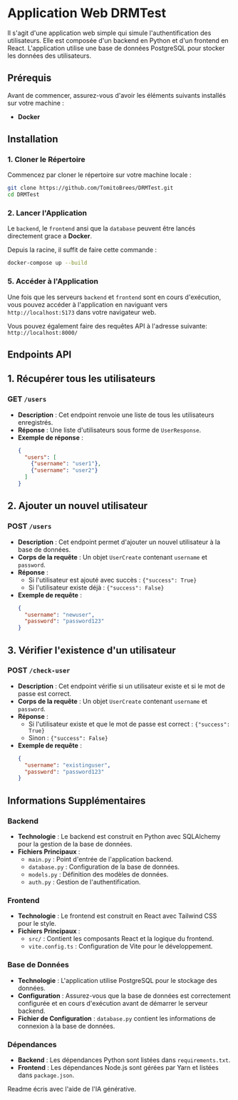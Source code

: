 # Application Web DRMTest

Il s'agit d'une application web simple qui simule l'authentification des utilisateurs. Elle est composée d'un backend en Python et d'un frontend en React. L'application utilise une base de données PostgreSQL pour stocker les données des utilisateurs.

## Prérequis

Avant de commencer, assurez-vous d'avoir les éléments suivants installés sur votre machine :

- **Docker**

## Installation

### 1. Cloner le Répertoire

Commencez par cloner le répertoire sur votre machine locale :

```bash
git clone https://github.com/TomitoBrees/DRMTest.git
cd DRMTest
```

### 2. Lancer l'Application

Le `backend`, le `frontend` ansi que la `database` peuvent être lancés directement grace a **Docker**.

Depuis la racine, il suffit de faire cette commande :

```bash
docker-compose up --build
```

### 5. Accéder à l'Application

Une fois que les serveurs `backend` et `frontend` sont en cours d'exécution, vous pouvez accéder à l'application en naviguant vers `http://localhost:5173` dans votre navigateur web.

Vous pouvez également faire des requêtes API à l'adresse suivante: `http://localhost:8000/`

## Endpoints API

## 1. Récupérer tous les utilisateurs

### **GET** `/users`

- **Description** : Cet endpoint renvoie une liste de tous les utilisateurs enregistrés.
- **Réponse** : Une liste d'utilisateurs sous forme de `UserResponse`.
- **Exemple de réponse** :
  ```json
  {
    "users": [
      {"username": "user1"},
      {"username": "user2"}
    ]
  }
  ```
  
## 2. Ajouter un nouvel utilisateur

### **POST** `/users`

- **Description** : Cet endpoint permet d'ajouter un nouvel utilisateur à la base de données.
- **Corps de la requête** : Un objet `UserCreate` contenant `username` et `password`.
- **Réponse** :
  - Si l'utilisateur est ajouté avec succès : `{"success": True}`
  - Si l'utilisateur existe déjà : `{"success": False}`
- **Exemple de requête** :
  ```json
  {
    "username": "newuser",
    "password": "password123"
  }
  ```
  
## 3. Vérifier l'existence d'un utilisateur

### **POST** `/check-user`

- **Description** : Cet endpoint vérifie si un utilisateur existe et si le mot de passe est correct.
- **Corps de la requête** : Un objet `UserCreate` contenant `username` et `password`.
- **Réponse** :
  - Si l'utilisateur existe et que le mot de passe est correct : `{"success": True}`
  - Sinon : `{"success": False}`
- **Exemple de requête** :
  ```json
  {
    "username": "existinguser",
    "password": "password123"
  }
  ```
  
## Informations Supplémentaires

### Backend
- **Technologie** : Le backend est construit en Python avec SQLAlchemy pour la gestion de la base de données.
- **Fichiers Principaux** :
  - `main.py` : Point d'entrée de l'application backend.
  - `database.py` : Configuration de la base de données.
  - `models.py` : Définition des modèles de données.
  - `auth.py` : Gestion de l'authentification.

### Frontend
- **Technologie** : Le frontend est construit en React avec Tailwind CSS pour le style.
- **Fichiers Principaux** :
  - `src/` : Contient les composants React et la logique du frontend.
  - `vite.config.ts` : Configuration de Vite pour le développement.

### Base de Données
- **Technologie** : L'application utilise PostgreSQL pour le stockage des données.
- **Configuration** : Assurez-vous que la base de données est correctement configurée et en cours d'exécution avant de démarrer le serveur backend.
- **Fichier de Configuration** : `database.py` contient les informations de connexion à la base de données.

### Dépendances
- **Backend** : Les dépendances Python sont listées dans `requirements.txt`.
- **Frontend** : Les dépendances Node.js sont gérées par Yarn et listées dans `package.json`.

Readme écris avec l'aide de l'IA générative.
